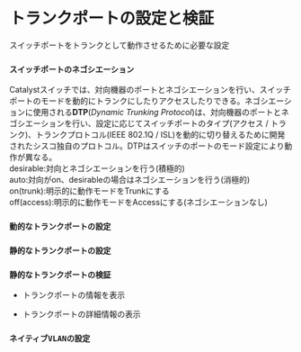 # トランクポートの設定と検証
スイッチポートをトランクとして動作させるために必要な設定

### `スイッチポートのネゴシエーション`
Catalystスイッチでは、対向機器のポートとネゴシエーションを行い、スイッチポートのモードを動的にトランクにしたりアクセスしたりできる。ネゴシエーションに使用される**DTP**(*Dynamic Trunking Protocol*)は、対向機器のポートとネゴシエーションを行い、設定に応じてスイッチポートのタイプ(アクセス / トランク)、トランクプロトコル(IEEE 802.1Q / ISL)を動的に切り替えるために開発されたシスコ独自のプロトコル。DTPはスイッチのポートのモード設定により動作が異なる。  
desirable:対向とネゴシエーションを行う(積極的)  
auto:対向がon、desirableの場合はネゴシエーションを行う(消極的)  
on(trunk):明示的に動作モードをTrunkにする  
off(access):明示的に動作モードをAccessにする(ネゴシエーションなし)

### `動的なトランクポートの設定`

### `静的なトランクポートの設定`

### `静的なトランクポートの検証`

- トランクポートの情報を表示

- トランクポートの詳細情報の表示

### `ネイティブVLANの設定`

